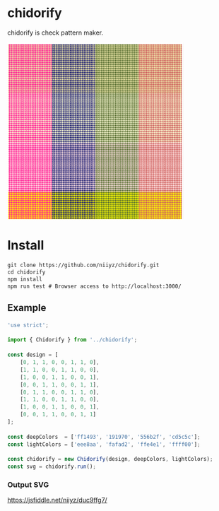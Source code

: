 # chidorify

chidorify is check pattern maker.

![screenshot](screenshot.png)

# Install

```
git clone https://github.com/niiyz/chidorify.git
cd chidorify
npm install
npm run test # Browser access to http://localhost:3000/
```

## Example

``` js
'use strict';

import { Chidorify } from '../chidorify';

const design = [
    [0, 1, 1, 0, 0, 1, 1, 0],
    [1, 1, 0, 0, 1, 1, 0, 0],
    [1, 0, 0, 1, 1, 0, 0, 1],
    [0, 0, 1, 1, 0, 0, 1, 1],
    [0, 1, 1, 0, 0, 1, 1, 0],
    [1, 1, 0, 0, 1, 1, 0, 0],
    [1, 0, 0, 1, 1, 0, 0, 1],
    [0, 0, 1, 1, 0, 0, 1, 1]
];

const deepColors  = ['ff1493', '191970', '556b2f', 'cd5c5c'];
const lightColors = ['eee8aa', 'fafad2', 'ffe4e1', 'ffff00'];

const chidorify = new Chidorify(design, deepColors, lightColors);
const svg = chidorify.run();
```

### Output SVG
https://jsfiddle.net/niiyz/duc9ffg7/
